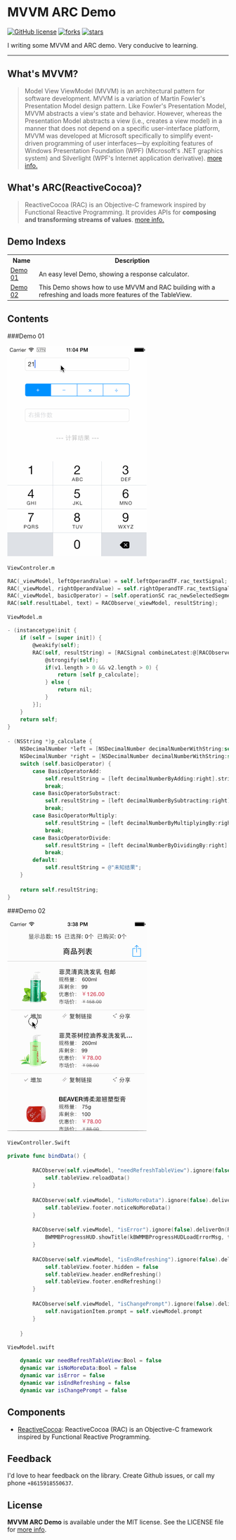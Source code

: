 MVVM ARC Demo
============

[![GitHub license](https://img.shields.io/badge/license-MIT-yellow.svg)](LICENSE.md) 
[![forks](https://img.shields.io/github/forks/Nihility-Ming/MVVM_ARC_Demo.svg)](https://github.com/Nihility-Ming/MVVM_ARC_Demo/fork)
[![stars](https://img.shields.io/github/stars/Nihility-Ming/MVVM_ARC_Demo.svg)](#) 

I writing some MVVM and ARC demo. Very conducive to learning.

---

What's MVVM?
-----------

> Model View ViewModel (MVVM) is an architectural pattern for software development.
> MVVM is a variation of Martin Fowler's Presentation Model design pattern. Like Fowler's Presentation Model, MVVM abstracts a view's state and behavior. However, whereas the Presentation Model abstracts a view (i.e., creates a view model) in a manner that does not depend on a specific user-interface platform, MVVM was developed at Microsoft specifically to simplify event-driven programming of user interfaces—by exploiting features of Windows Presentation Foundation (WPF) (Microsoft's .NET graphics system) and Silverlight (WPF's Internet application derivative).
> [more info.](https://en.wikipedia.org/wiki/Model_View_ViewModel#Components_of_the_MVVM_pattern)

What's ARC(ReactiveCocoa)?
--------------------------

> ReactiveCocoa (RAC) is an Objective-C framework inspired by Functional Reactive
Programming. It provides APIs for **composing and transforming streams of
values**.
> [more info.](https://github.com/ReactiveCocoa/ReactiveCocoa)

Demo Indexs
----------
<table width="100%">
    <tr>
        <th>Name</th>
        <th>Description</th>
    </tr>
    <tr>
        <td><a href="#demo-01">Demo 01</a></td>
        <td>An easy level Demo, showing a response calculator.</td>
    </tr>
    <tr>
        <td><a href="#demo-02">Demo 02</a></td>
        <td>This Demo shows how to use MVVM and RAC building with a refreshing and loads more features of the TableView.</td>
    </tr>
</table>

Contents
----------

###Demo 01

![Demo_01](Demo_01/screenshot.gif "Demo_01")


`ViewControler.m`
```Objective-C
RAC(_viewModel, leftOperandValue) = self.leftOperandTF.rac_textSignal;
RAC(_viewModel, rightOperandValue) = self.rightOperandTF.rac_textSignal;
RAC(_viewModel, basicOperator) = [self.operationSC rac_newSelectedSegmentIndexChannelWithNilValue:@0];
RAC(self.resultLabel, text) = RACObserve(_viewModel, resultString);
```

`ViewModel.m`
```Objective-C
- (instancetype)init {
    if (self = [super init]) {
        @weakify(self);
        RAC(self, resultString) = [RACSignal combineLatest:@[RACObserve(self, leftOperandValue),RACObserve(self, rightOperandValue), RACObserve(self, basicOperator)] reduce:^id(NSString *v1, NSString *v2){
            @strongify(self);
            if(v1.length > 0 && v2.length > 0) {
                return [self p_calculate];
            } else {
                return nil;
            }
        }];
    }
    return self;
}

- (NSString *)p_calculate {
    NSDecimalNumber *left = [NSDecimalNumber decimalNumberWithString:self.leftOperandValue];
    NSDecimalNumber *right = [NSDecimalNumber decimalNumberWithString:self.rightOperandValue];
    switch (self.basicOperator) {
        case BasicOperatorAdd:
            self.resultString = [left decimalNumberByAdding:right].stringValue;
            break;
        case BasicOperatorSubstract:
            self.resultString = [left decimalNumberBySubtracting:right].stringValue;
            break;
        case BasicOperatorMultiply:
            self.resultString = [left decimalNumberByMultiplyingBy:right].stringValue;
            break;
        case BasicOperatorDivide:
            self.resultString = [left decimalNumberByDividingBy:right].stringValue;
            break;
        default:
            self.resultString = @"未知结果";
    }
    
    return self.resultString;
}
```

###Demo 02

![Demo_02](Demo_02/screenshot.gif "Demo_02")

`ViewController.Swift`
```Swift
private func bindData() {
        
        RACObserve(self.viewModel, "needRefreshTableView").ignore(false).deliverOn(RACScheduler.mainThreadScheduler()).subscribeNext { (needRefreshTableView:AnyObject!) -> Void in
            self.tableView.reloadData()
        }
        
        RACObserve(self.viewModel, "isNoMoreData").ignore(false).deliverOn(RACScheduler.mainThreadScheduler()).subscribeNext { (isNoMoreData:AnyObject!) -> Void in
            self.tableView.footer.noticeNoMoreData()
        }
        
        RACObserve(self.viewModel, "isError").ignore(false).deliverOn(RACScheduler.mainThreadScheduler()).subscribeNext { (isError:AnyObject!) -> Void in
            BWMMBProgressHUD.showTitle(kBWMMBProgressHUDLoadErrorMsg, toView: self.view, hideAfter: kBWMMBProgressHUDHideTimeInterval, msgType: .Error)
        }
        
        RACObserve(self.viewModel, "isEndRefreshing").ignore(false).deliverOn(RACScheduler.mainThreadScheduler()).subscribeNext { (isError:AnyObject!) -> Void in
            self.tableView.footer.hidden = false
            self.tableView.header.endRefreshing()
            self.tableView.footer.endRefreshing()
        }
        
        RACObserve(self.viewModel, "isChangePrompt").ignore(false).deliverOn(RACScheduler.mainThreadScheduler()).subscribeNext { (isChangePrompt:AnyObject!) -> Void in
            self.navigationItem.prompt = self.viewModel.prompt
        }
        
    }
```

`ViewModel.swift`
```Swift
    dynamic var needRefreshTableView:Bool = false
    dynamic var isNoMoreData:Bool = false
    dynamic var isError = false
    dynamic var isEndRefreshing = false
    dynamic var isChangePrompt = false
```

Components
----------

* [ReactiveCocoa](https://github.com/ReactiveCocoa/ReactiveCocoa): ReactiveCocoa (RAC) is an Objective-C framework inspired by Functional Reactive Programming.

Feedback
--------

I'd love to hear feedback on the library. Create Github issues, or call my phone `+8615918550637`.

License
----------------

**MVVM ARC Demo** is available under the MIT license. See the LICENSE file for [more info](LICENSE).
